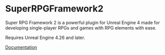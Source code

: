 # SuperRPGFramework2

Super RPG Framework 2 is a powerful plugin for Unreal Engine 4 made for developing single-player RPGs and games with RPG elements with ease.

Requires Unreal Engine 4.26 and later.

<a href="https://docs.google.com/document/d/1fWWd1bYB4qPeLdXVjVlNJoUw8CXiQOMbFixs_ODU4R4/edit">Documentation</a>
